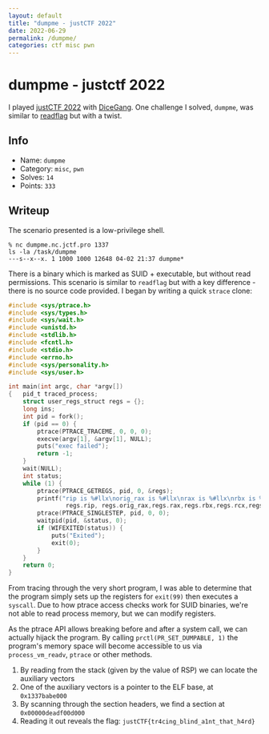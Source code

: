 ```yaml
---
layout: default
title: "dumpme - justCTF 2022"
date: 2022-06-29
permalink: /dumpme/
categories: ctf misc pwn
---
```


# dumpme - justctf 2022
I played [justCTF 2022](https://2022.justctf.team/) with [DiceGang](https://dicega.ng/). One challenge I solved, `dumpme`, was similar to [readflag](https://clubby789.me/zer0pts2022/#readflag) but with a twist.
<!--more-->

## Info
- Name: `dumpme`
- Category: `misc`, `pwn`
- Solves: `14`
- Points: `333`

## Writeup
The scenario presented is a low-privilege shell.
```
% nc dumpme.nc.jctf.pro 1337
ls -la /task/dumpme
---s--x--x. 1 1000 1000 12648 04-02 21:37 dumpme*
```
There is a binary which is marked as SUID + executable, but without read permissions. This scenario is similar to `readflag` but with a key difference - there is no source code provided. I began by writing a quick `strace` clone:
```c
#include <sys/ptrace.h>
#include <sys/types.h>
#include <sys/wait.h>
#include <unistd.h>
#include <stdlib.h>
#include <fcntl.h>
#include <stdio.h>
#include <errno.h>
#include <sys/personality.h>
#include <sys/user.h>

int main(int argc, char *argv[])
{   pid_t traced_process;
    struct user_regs_struct regs = {};
    long ins;
    int pid = fork();
    if (pid == 0) {
        ptrace(PTRACE_TRACEME, 0, 0, 0);
        execve(argv[1], &argv[1], NULL);
        puts("exec failed");
        return -1;
    }
    wait(NULL);
    int status;
    while (1) {
        ptrace(PTRACE_GETREGS, pid, 0, &regs);
        printf("rip is %#llx\norig_rax is %#llx\nrax is %#llx\nrbx is %#llx\nrcx is %#llx\nrdx is %#llx\nrsi is %#llx\nrdi is %#llx\nrbp is %#llx\nrsp is %#llx\nr8 is %#llx\nr9 is %#llx\nr10 is %#llx\nr11 is %#llx\nr12 is %#llx\nr13 is %#llx\nr14 is %#llx\nr15 is %#llx, EFLAGS is %llx\n------------------\n",
                regs.rip, regs.orig_rax,regs.rax,regs.rbx,regs.rcx,regs.rdx,regs.rsi,regs.rdi,regs.rbp,regs.rsp,regs.r8,regs.r9,regs.r10,regs.r11,regs.r12,regs.r13,regs.r14,regs.r15, regs.eflags);
        ptrace(PTRACE_SINGLESTEP, pid, 0, 0);
        waitpid(pid, &status, 0);
        if (WIFEXITED(status)) {
            puts("Exited");
            exit(0);
        }
    }
    return 0;
}
```
From tracing through the very short program, I was able to determine that the program simply sets up the registers for `exit(99)` then executes a `syscall`. Due to how ptrace access checks work for SUID binaries, we're not able to read process memory, but we can modify registers.

As the ptrace API allows breaking before and after a system call, we can actually hijack the program. By calling `prctl(PR_SET_DUMPABLE, 1)` the program's memory space will become accessible to us via `process_vm_readv`, `ptrace` or other methods.

1. By reading from the stack (given by the value of RSP) we can locate the auxiliary vectors
2. One of the auxiliary vectors is a pointer to the ELF base, at `0x1337babe000`
3. By scanning through the section headers, we find a section at `0x00000deadf00d000`
4. Reading it out reveals the flag: `justCTF{tr4cing_blind_a1nt_that_h4rd}`
